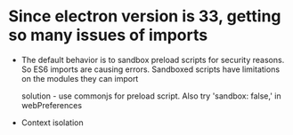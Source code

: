 # Since electron version is 33, getting so many issues of imports
 -  The default behavior is to sandbox preload scripts for security reasons. So ES6 imports 
    are causing errors. Sandboxed scripts have limitations on the modules they can import

    solution - use commonjs for preload script. Also try 'sandbox: false,' in webPreferences

 - Context isolation